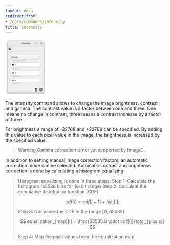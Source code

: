 ```yaml
---
layout: docu
redirect_from:
- /docs/commands/intensity
title: Intensity
---
```


<img src="/images/commands/intensity-screenshot.png" alt="Screenshot" style="width: 25%; height: auto;">


The intensity command allows to change the image brightness, contrast and gamma.
The contrast value is a factor between one and three.
One means no change in contrast, three means a contrast increase by a factor of three.

For brightness a range of -32768 and +32768 can be specified.
By adding this value to each pixel value in the image, the brightness is increased by the specified value.

> Warning Gamma correction is not yet supported by ImageC.


In addition to setting manual image correction factors, an automatic correction mode can be selected.
Automatic contrast and brightness correction is done by calculating a histogram equalizing.





> Histogram equalizing is done in three steps:
> Step 1: Calculate the histogram (65536 bins for 16-bit range)
> Step 2: Calculate the cumulative distribution function (CDF)
> 
> $$
> cdf[i] = cdf[i - 1] + hist[i];
> $$
> 
> Step 3: Normalize the CDF to the range [0, 65535]
> 
> $$
> equalization_{map}[i] = \frac{65535.0 \cdot cdf[i]}{total_{pixels}}
> $$
> 
> Step 4: Map the pixel values from the equalization map

